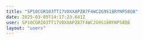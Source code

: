 ```yaml
---
title: "SP10CGR103TT17V0XXAPZ87F4WC2G9S18RYNP58Q8"
date: 2025-03-05T14:17:23.641Z
user: SP10CGR103TT17V0XXAPZ87F4WC2G9S18RYNP58Q8
layout: "users"
---
```

    